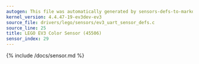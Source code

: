 ```yaml
---
autogen: This file was automatically generated by sensors-defs-to-markdown.py
kernel_version: 4.4.47-19-ev3dev-ev3
source_file: drivers/lego/sensors/ev3_uart_sensor_defs.c
source_line: 25
title: LEGO EV3 Color Sensor (45506)
sensor_index: 29
---
```


{% include /docs/sensor.md %}
